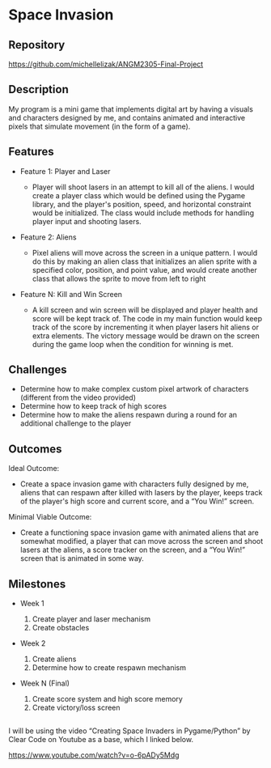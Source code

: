 # Space Invasion

## Repository
<https://github.com/michellelizak/ANGM2305-Final-Project>

## Description
My program is a mini game that implements digital art by having a visuals and characters designed by me, and contains animated and interactive pixels that simulate movement (in the form of a game).

## Features
- Feature 1: Player and Laser
	- Player will shoot lasers in an attempt to kill all of the aliens. I would create a player class which would be defined using the Pygame library, and the player's position, speed, and horizontal constraint would be initialized. The class would include methods for handling player input and shooting lasers.

- Feature 2: Aliens
	- Pixel aliens will move across the screen in a unique pattern. I would do this by making an alien class that initializes an alien sprite with a specified color, position, and point value, and would create another class that allows the sprite to move from left to right

- Feature N: Kill and Win Screen
	- A kill screen and win screen will be displayed and player health and score will be kept track of. The code in my main function would keep track of the score by incrementing it when player lasers hit aliens or extra elements. The victory message would be drawn on the screen during the game loop when the condition for winning is met.

## Challenges
- Determine how to make complex custom pixel artwork of characters (different from the video provided)
- Determine how to keep track of high scores
- Determine how to make the aliens respawn during a round for an additional challenge to the player

## Outcomes
Ideal Outcome:
- Create a space invasion game with characters fully designed by me, aliens that can respawn after killed with lasers by the player, keeps track of the player's high score and current score, and a “You Win!” screen.

Minimal Viable Outcome:
- Create a functioning space invasion game with animated aliens that are somewhat modified, a player that can move across the screen and shoot lasers at the aliens, a score tracker on the screen, and a “You Win!” screen that is animated in some way.

## Milestones

- Week 1
  1. Create player and laser mechanism
  2. Create obstacles

- Week 2
  1. Create aliens
  2. Determine how to create respawn mechanism

- Week N (Final)
  1. Create score system and high score memory
  2. Create victory/loss screen 

##

I will be using the video “Creating Space Invaders in Pygame/Python” by Clear Code on Youtube as a base, which I linked below. 

<https://www.youtube.com/watch?v=o-6pADy5Mdg>
